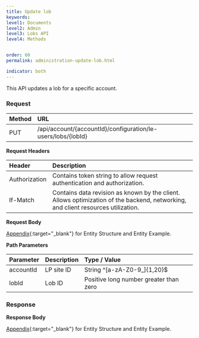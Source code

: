 ```yaml
---
title: Update lob
keywords:
level1: Documents
level2: Admin
level3: Lobs API
level4: Methods


order: 60
permalink: administration-update-lob.html

indicator: both
---
```


This API updates a lob for a specific account.

### Request

| Method | URL| 
 |:--------- | :-------- |
 |PUT|  /api/account/{accountId}/configuration/le-users/lobs/{lobId}| 

**Request Headers**

 |Header | Description| 
 |:-------  | :------------  |
 |Authorization | Contains token string to allow request authentication and authorization.| 
 |If-Match|  Contains data revision as known by the client. Allows optimization of the backend, networking, and client resources utilization. |

**Request Body**

[Appendix](administration-lobs-appendix.html){:target="_blank"} for Entity Structure and Entity Example.

**Path Parameters**

| Parameter   |   Description   |  Type / Value |
|:----------- |  :------------  | :--------------| 
| accountId   |   LP site ID    |  String ^[a-zA-Z0-9_]{1,20}$ |
| lobId    |    Lob ID      |  Positive long number greater than zero |

### Response

**Response Body**

[Appendix](administration-lobs-appendix.html){:target="_blank"} for Entity Structure and Entity Example.
